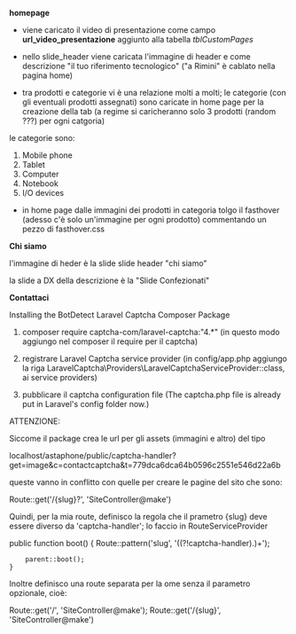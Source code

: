 **homepage**

- viene caricato il video di presentazione come campo __url_video_presentazione__ aggiunto alla tabella *tblCustomPages*

- nello slide_header viene caricata l'immagine di header e come descrizione "il tuo riferimento tecnologico" ("a Rimini" è cablato nella pagina home)

- tra prodotti e categorie vi è una relazione molti a molti; le categorie (con gli eventuali prodotti assegnati) sono caricate in home page per la creazione della tab (a regime si caricheranno solo 3 prodotti (random ???) per ogni catgoria)

le categorie sono:

1. Mobile phone
2. Tablet
3. Computer
4. Notebook
5. I/O devices



- in home page dalle immagini dei prodotti in categoria tolgo il fasthover (adesso c'è solo un'immagine per ogni prodotto) commentando un pezzo di fasthover.css

 


 **Chi siamo**


 l'immagine di heder è la slide slide header "chi siamo"

 la slide a DX della descrizione è la "Slide Confezionati"


 
 **Contattaci**

  Installing the BotDetect Laravel Captcha Composer Package

  1. composer require captcha-com/laravel-captcha:"4.*" (in questo modo aggiungo nel composer il require per il captcha)

  2. registrare Laravel Captcha service provider (in config/app.php aggiungo la riga
  LaravelCaptcha\Providers\LaravelCaptchaServiceProvider::class,
  ai service providers) 

  3. pubblicare il captcha configuration file (The captcha.php file is already put in Laravel's config folder now.)



ATTENZIONE:

Siccome il package crea le url per gli assets (immagini e altro) del tipo

localhost/astaphone/public/captcha-handler?get=image&c=contactcaptcha&t=779dca6dca64b0596c2551e546d22a6b

queste vanno in conflitto con quelle per creare le pagine del sito che sono:

Route::get('/{slug}?', 'SiteController@make')


Quindi, per la mia route, definisco la regola che il prametro {slug} deve essere diverso da 'captcha-handler'; lo faccio in RouteServiceProvider

 public function boot()
    {
        Route::pattern('slug', '((?!captcha-handler).)+');

        parent::boot();
    }


 Inoltre definisco una route separata per la ome senza il parametro opzionale, cioè:

Route::get('/', 'SiteController@make');
Route::get('/{slug}', 'SiteController@make') 
